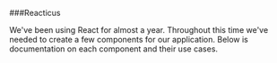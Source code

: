 ###Reacticus

We've been using React for almost a year. Throughout this time we've needed to create a few components for our application. Below is documentation on each component and their use cases. 